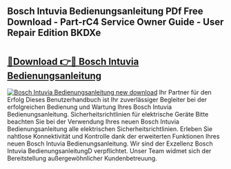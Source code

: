 ## Bosch Intuvia Bedienungsanleitung PDf Free Download - Part-rC4 Service Owner Guide - User Repair Edition BKDXe

# <h2><a href="http://df19qwb.blite.top/?on=Bosch+Intuvia+Bedienungsanleitung">🔗Download 👉🔴 Bosch Intuvia Bedienungsanleitung</a></h2>

[![Bosch Intuvia Bedienungsanleitung new download](https://i.imgur.com/lujVjoI.png)](http://df19qwb.blite.top/?on=Bosch+Intuvia+Bedienungsanleitung)
Ihr Partner für den Erfolg Dieses Benutzerhandbuch ist Ihr zuverlässiger Begleiter bei der erfolgreichen Bedienung und Wartung Ihres Bosch Intuvia Bedienungsanleitung. Sicherheitsrichtlinien für elektrische Geräte Bitte beachten Sie bei der Verwendung Ihres neuen Bosch Intuvia Bedienungsanleitung alle elektrischen Sicherheitsrichtlinien. Erleben Sie nahtlose Konnektivität und Kontrolle dank der erweiterten Funktionen Ihres neuen Bosch Intuvia Bedienungsanleitung. Wir sind der Exzellenz Bosch Intuvia BedienungsanleitungD verpflichtet. Unser Team widmet sich der Bereitstellung außergewöhnlicher Kundenbetreuung.
